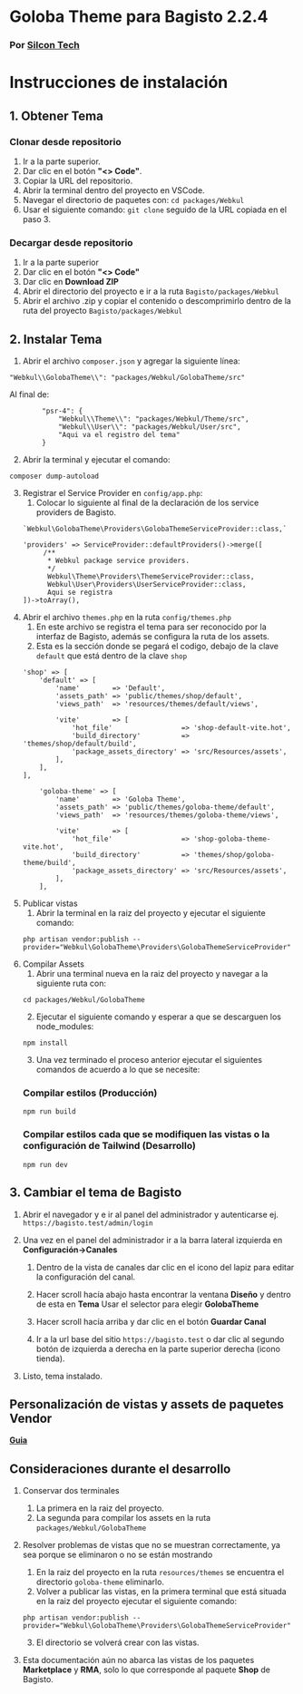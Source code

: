 # Goloba Theme para Bagisto 2.2.4
### Por [Silcon Tech](https://silcon.tech)

# Instrucciones de instalación

## 1. Obtener Tema
### Clonar desde repositorio
1. Ir a la parte superior.
2. Dar clic en el botón **"<> Code"**.
3. Copiar la URL del repositorio.
4. Abrir la terminal dentro del proyecto en VSCode.
5. Navegar el directorio de paquetes con: `cd packages/Webkul`
6. Usar el siguiente comando: `git clone` seguido de la URL copiada en el paso 3.
### Decargar desde repositorio
1. Ir a la parte superior
2. Dar clic en el botón **"<> Code"**
3. Dar clic en **Download ZIP**
4. Abrir el directorio del proyecto e ir a la ruta `Bagisto/packages/Webkul`
4. Abrir el archivo .zip y copiar el contenido o descomprimirlo dentro de la ruta del proyecto `Bagisto/packages/Webkul`

## 2. Instalar Tema

1. Abrir el archivo `composer.json` y agregar la siguiente línea:
 ```
 "Webkul\\GolobaTheme\\": "packages/Webkul/GolobaTheme/src"
 ``` 
Al final de:
```"autoload": {
        "psr-4": {
            "Webkul\\Theme\\": "packages/Webkul/Theme/src",
            "Webkul\\User\\": "packages/Webkul/User/src",
            "Aqui va el registro del tema"
        }
```
2. Abrir la terminal y ejecutar el comando:
```
composer dump-autoload
```
3. Registrar el Service Provider en `config/app.php`:
    1. Colocar lo siguiente al final de la declaración de los service providers de Bagisto.
    ```
    `Webkul\GolobaTheme\Providers\GolobaThemeServiceProvider::class,`
    ```
    ```
    'providers' => ServiceProvider::defaultProviders()->merge([
         /**
          * Webkul package service providers.
          */
          Webkul\Theme\Providers\ThemeServiceProvider::class,
          Webkul\User\Providers\UserServiceProvider::class,
          Aqui se registra
    ])->toArray(),
    ```
4. Abrir el archivo `themes.php` en la ruta `config/themes.php`
    1. En este archivo se registra el tema para ser reconocido por la interfaz de Bagisto, además se configura la ruta de los assets.
    2. Esta es la sección donde se pegará el codigo, debajo de la clave `default` que está dentro de la clave `shop`
    ```
    'shop' => [
        'default' => [
            'name'        => 'Default',
            'assets_path' => 'public/themes/shop/default',
            'views_path'  => 'resources/themes/default/views',

            'vite'        => [
                'hot_file'                 => 'shop-default-vite.hot',
                'build_directory'          => 'themes/shop/default/build',
                'package_assets_directory' => 'src/Resources/assets',
            ],
        ],
    ],
    ```
    ```
        'goloba-theme' => [
            'name'        => 'Goloba Theme',
            'assets_path' => 'public/themes/goloba-theme/default',
            'views_path'  => 'resources/themes/goloba-theme/views',

            'vite'        => [
                'hot_file'                 => 'shop-goloba-theme-vite.hot',
                'build_directory'          => 'themes/shop/goloba-theme/build',
                'package_assets_directory' => 'src/Resources/assets',
            ],
        ],
    ```
5. Publicar vistas
    1. Abrir la terminal en la raiz del proyecto y ejecutar el siguiente comando:
    ```
    php artisan vendor:publish --provider="Webkul\GolobaTheme\Providers\GolobaThemeServiceProvider"
    ```
6. Compilar Assets
    1. Abrir una terminal nueva en la raiz del proyecto y navegar a la siguiente ruta con:
    ```
    cd packages/Webkul/GolobaTheme
    ```
    2. Ejecutar el siguiente comando y esperar a que se descarguen los node_modules:
    ```
    npm install
    ```
    3. Una vez terminado el proceso anterior ejecutar el siguientes comandos de acuerdo a lo que se necesite:
    ### Compilar estilos (Producción)
    ```
    npm run build
    ```
    ### Compilar estilos cada que se modifiquen las vistas o la configuración de Tailwind (Desarrollo)
    ```
    npm run dev
    ```
## 3. Cambiar el tema de Bagisto
1. Abrir el navegador y e ir al panel del administrador y autenticarse ej. `https://bagisto.test/admin/login`
2. Una vez en el panel del administrador ir a la barra lateral izquierda en **Configuración->Canales**

    1. Dentro de la vista de canales dar clic en el icono del lapiz para editar la configuración del canal.

    2. Hacer scroll hacía abajo hasta encontrar la ventana **Diseño** y dentro de esta en **Tema** Usar el selector para elegir **GolobaTheme**

    3. Hacer scroll hacía arriba y dar clic en el botón **Guardar Canal**

    4. Ir a la url base del sitio `https://bagisto.test` o dar clic al segundo botón de izquierda a derecha en la parte superior derecha (icono tienda).
3. Listo, tema instalado.

## Personalización de vistas y assets de paquetes Vendor
[**Guia**](README_CUSTOMIZATION.md)

## Consideraciones durante el desarrollo
1. Conservar dos terminales
    1. La primera en la raiz del proyecto.
    2. La segunda para compilar los assets en la ruta `packages/Webkul/GolobaTheme`

2. Resolver problemas de vistas que no se muestran correctamente, ya sea porque se eliminaron o no se están mostrando
    1. En la raiz del proyecto en la ruta `resources/themes` se encuentra el directorio `goloba-theme` eliminarlo.
    2. Volver a publicar las vistas, en la primera terminal que está situada en la raiz del proyecto ejecutar el siguiente comando:
    ```
    php artisan vendor:publish --provider="Webkul\GolobaTheme\Providers\GolobaThemeServiceProvider"
    ```
    3. El directorio se volverá crear con las vistas.
3. Esta documentación aún no abarca las vistas de los paquetes **Marketplace** y **RMA**, solo lo que corresponde al paquete **Shop** de Bagisto.